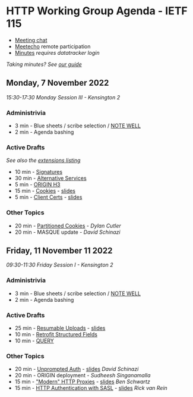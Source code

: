 # HTTP Working Group Agenda - IETF 115

* [Meeting chat]()
* [Meetecho](http://www.meetecho.com/ietf115/httpbis) remote participation
* [Minutes](https://notes.ietf.org/notes-httpbis-115) _requires datatracker login_

*Taking minutes? See [our guide](https://github.com/httpwg/wiki/wiki/TakingMinutes)*



## Monday, 7 November 2022

_15:30-17:30 Monday Session III - Kensington 2_

### Administrivia

*  3 min - Blue sheets / scribe selection / [NOTE WELL](https://www.ietf.org/about/note-well/)
*  2 min - Agenda bashing

### Active Drafts

_See also the [extensions listing](https://httpwg.org/http-extensions/)_

* 10 min - [Signatures](https://datatracker.ietf.org/doc/draft-ietf-httpbis-message-signatures)
* 30 min - [Alternative Services](https://datatracker.ietf.org/doc/draft-ietf-httpbis-rfc7838bis)
* 5 min - [ORIGIN H3](https://datatracker.ietf.org/doc/draft-ietf-httpbis-origin-h3)
* 15 min - [Cookies](https://datatracker.ietf.org/doc/draft-ietf-httpbis-rfc6265bis) - [slides](cookies.pdf)
* 5 min - [Client Certs](https://datatracker.ietf.org/doc/draft-ietf-httpbis-client-cert-field) - [slides](client-cert.pdf)


### Other Topics

* 20 min - [Partitioned Cookies](https://datatracker.ietf.org/doc/draft-cutler-httpbis-partitioned-cookies/) - _Dylan Cutler_
* 20 min - MASQUE update - _David Schinazi_


## Friday, 11 November 11 2022

_09:30-11:30 Friday Session I - Kensington 2_

### Administrivia

*  3 min - Blue sheets / scribe selection / [NOTE WELL](https://www.ietf.org/about/note-well/)
*  2 min - Agenda bashing


### Active Drafts

* 25 min - [Resumable Uploads](https://datatracker.ietf.org/doc/draft-ietf-httpbis-resumable-upload) - [slides](resumable-upload.pdf)
* 10 min - [Retrofit Structured Fields](https://datatracker.ietf.org/doc/draft-ietf-httpbis-retrofit)
* 10 min - [QUERY](https://datatracker.ietf.org/doc/draft-ietf-httpbis-safe-method-w-body)


### Other Topics

* 20 min - [Unprompted Auth](https://datatracker.ietf.org/doc/draft-schinazi-httpbis-unprompted-auth/)  - [slides](unprompted-auth.pdf) _David Schinazi_
* 20 min - ORIGIN deployment - _Sudheesh Singanamalla_
* 15 min - ["Modern" HTTP Proxies](https://datatracker.ietf.org/doc/draft-schwartz-modern-http-proxies/) - [slides](modernizing-http-forward-proxies.pdf) _Ben Schwartz_
* 15 min - [HTTP Authentication with SASL](https://datatracker.ietf.org/doc/draft-vanrein-httpauth-sasl/) - [slides](httpauth-sasl.pdf) _Rick van Rein_
